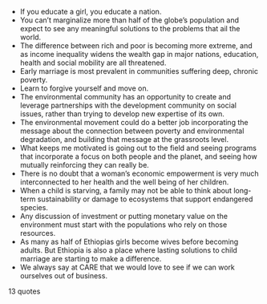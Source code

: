  - If you educate a girl, you educate a nation.
 - You can’t marginalize more than half of the globe’s population and expect to see any meaningful solutions to the problems that ail the world.
 - The difference between rich and poor is becoming more extreme, and as income inequality widens the wealth gap in major nations, education, health and social mobility are all threatened.
 - Early marriage is most prevalent in communities suffering deep, chronic poverty.
 - Learn to forgive yourself and move on.
 - The environmental community has an opportunity to create and leverage partnerships with the development community on social issues, rather than trying to develop new expertise of its own.
 - The environmental movement could do a better job incorporating the message about the connection between poverty and environmental degradation, and building that message at the grassroots level.
 - What keeps me motivated is going out to the field and seeing programs that incorporate a focus on both people and the planet, and seeing how mutually reinforcing they can really be.
 - There is no doubt that a woman’s economic empowerment is very much interconnected to her health and the well being of her children.
 - When a child is starving, a family may not be able to think about long-term sustainability or damage to ecosystems that support endangered species.
 - Any discussion of investment or putting monetary value on the environment must start with the populations who rely on those resources.
 - As many as half of Ethiopias girls become wives before becoming adults. But Ethiopia is also a place where lasting solutions to child marriage are starting to make a difference.
 - We always say at CARE that we would love to see if we can work ourselves out of business.

13 quotes